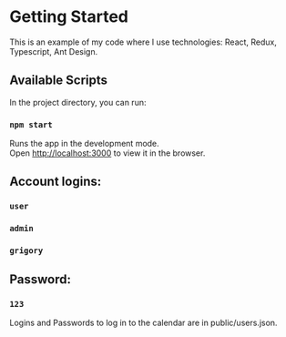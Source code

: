 # Getting Started

This is an example of my code where I use technologies: React, Redux, Typescript, Ant Design.

## Available Scripts

In the project directory, you can run:

### `npm start`

Runs the app in the development mode.\
Open [http://localhost:3000](http://localhost:3000) to view it in the browser.


## Account logins:
### `user`
### `admin`
### `grigory`

## Password:
### `123`

Logins and Passwords to log in to the calendar are in public/users.json.
